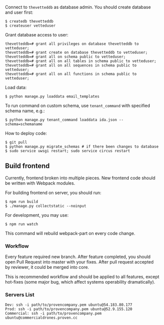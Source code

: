 

Connect to `thevetteddb` as database admin. You should create database and user first:

```
$ createdb thevetteddb
$ createuser vetteduser
```

Grant database access to user:

```
thevetteddb=# grant all privileges on database thevetteddb to vetteduser;
thevetteddb=# grant create on database thevetteddb to vetteduser;
thevetteddb=# grant all on schema public to vetteduser;
thevetteddb=# grant all on all tables in schema public to vetteduser;
thevetteddb=# grant all on all sequences in schema public to vetteduser;
thevetteddb=# grant all on all functions in schema public to vetteduser;
```

Load data:
```
$ python manage.py loaddata email_templates
```

To run command on custom schema, use `tenant_command` with specified schema name, e.g.:
```
$ python manage.py tenant_command loaddata ida.json --schema=schemaname
```

How to deploy code:

```
$ git pull
$ python manage.py migrate_schemas # if there been changes to database
$ sudo service uwsgi restart; sudo service circus restart
```

## Build frontend

Currently, frontend broken into multiple pieces. New frontend code should be written with Webpack modules.


For building frontend on server, you should run:

```
$ npm run build
$ ./manage.py collectstatic --noinput
```

For development, you may use:
```
$ npm run watch
```
This command will rebuild webpack-part on every code change.

### Workflow

Every feature required new branch. After feature completed, you should open Pull Request into master with your fixes. After pull request accepted by reviewer, it could be merged into core.

This is recommended workflow and should be applied to all features, except hot-fixes (some major bug, which affect systems operability dramatically).

### Servers List
```
Dev: ssh -i path/to/provencompany.pem ubuntu@54.183.80.177
Prod: ssh -i path/to/provencompany.pem ubuntu@52.9.155.120
Commercial: ssh -i path/to/provencompany.pem ubuntu@commercialdrones.proven.cc
```